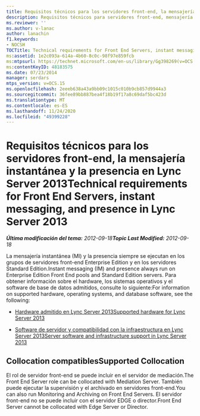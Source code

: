 ```yaml
---
title: Requisitos técnicos para los servidores front-end, la mensajería instantánea y la presencia
description: Requisitos técnicos para servidores front-end, mensajería instantánea y presencia.
ms.reviewer: ''
ms.author: v-lanac
author: lanachin
f1.keywords:
- NOCSH
TOCTitle: Technical requirements for Front End Servers, instant messaging, and presence
ms:assetid: 1e2c093a-614a-4b60-8c0c-98f97e859fcb
ms:mtpsurl: https://technet.microsoft.com/en-us/library/Gg398269(v=OCS.15)
ms:contentKeyID: 48183575
ms.date: 07/23/2014
manager: serdars
mtps_version: v=OCS.15
ms.openlocfilehash: 2eeeb638a43a9bb09c1015c010b9cb857d9944a3
ms.sourcegitcommit: 36fee89bb887bea4f18b19f17a8c69daf5bc423d
ms.translationtype: MT
ms.contentlocale: es-ES
ms.lasthandoff: 11/24/2020
ms.locfileid: "49399228"
---
```

# <a name="technical-requirements-for-front-end-servers-instant-messaging-and-presence-in-lync-server-2013"></a><span data-ttu-id="cde67-103">Requisitos técnicos para los servidores front-end, la mensajería instantánea y la presencia en Lync Server 2013</span><span class="sxs-lookup"><span data-stu-id="cde67-103">Technical requirements for Front End Servers, instant messaging, and presence in Lync Server 2013</span></span>

<div data-xmlns="http://www.w3.org/1999/xhtml">

<div class="topic" data-xmlns="http://www.w3.org/1999/xhtml" data-msxsl="urn:schemas-microsoft-com:xslt" data-cs="https://msdn.microsoft.com/">

<div data-asp="https://msdn2.microsoft.com/asp">



</div>

<div id="mainSection">

<div id="mainBody"><span data-ttu-id="cde67-104">

<span> </span></span><span class="sxs-lookup"><span data-stu-id="cde67-104">

<span> </span></span></span>

<span data-ttu-id="cde67-105">_**Última modificación del tema:** 2012-09-18_</span><span class="sxs-lookup"><span data-stu-id="cde67-105">_**Topic Last Modified:** 2012-09-18_</span></span>

<span data-ttu-id="cde67-106">La mensajería instantánea (MI) y la presencia siempre se ejecutan en los grupos de servidores front-end Enterprise Edition y en los servidores Standard Edition.</span><span class="sxs-lookup"><span data-stu-id="cde67-106">Instant messaging (IM) and presence always run on Enterprise Edition Front End pools and Standard Edition servers.</span></span> <span data-ttu-id="cde67-107">Para obtener información sobre el hardware, los sistemas operativos y el software de base de datos admitidos, consulte lo siguiente:</span><span class="sxs-lookup"><span data-stu-id="cde67-107">For information on supported hardware, operating systems, and database software, see the following:</span></span>

  - [<span data-ttu-id="cde67-108">Hardware admitido en Lync Server 2013</span><span class="sxs-lookup"><span data-stu-id="cde67-108">Supported hardware for Lync Server 2013</span></span>](lync-server-2013-supported-hardware.md)

  - [<span data-ttu-id="cde67-109">Software de servidor y compatibilidad con la infraestructura en Lync Server 2013</span><span class="sxs-lookup"><span data-stu-id="cde67-109">Server software and infrastructure support in Lync Server 2013</span></span>](lync-server-2013-server-software-and-infrastructure-support.md)

<div>

## <a name="supported-collocation"></a><span data-ttu-id="cde67-110">Collocation compatibles</span><span class="sxs-lookup"><span data-stu-id="cde67-110">Supported Collocation</span></span>

<span data-ttu-id="cde67-111">El rol de servidor front-end se puede incluir en el servidor de mediación.</span><span class="sxs-lookup"><span data-stu-id="cde67-111">The Front End Server role can be collocated with Mediation Server.</span></span> <span data-ttu-id="cde67-112">También puede ejecutar la supervisión y el archivado en servidores front-end.</span><span class="sxs-lookup"><span data-stu-id="cde67-112">You can also run Monitoring and Archiving on Front End Servers.</span></span> <span data-ttu-id="cde67-113">El servidor front-end no se puede incluir con el servidor EDGE o director.</span><span class="sxs-lookup"><span data-stu-id="cde67-113">Front End Server cannot be collocated with Edge Server or Director.</span></span>

<span data-ttu-id="cde67-114"></div>

</div>

<span> </span>

</div>

</div>

</span><span class="sxs-lookup"><span data-stu-id="cde67-114"></div>

</div>

<span> </span>

</div>

</div>

</span></span></div>

